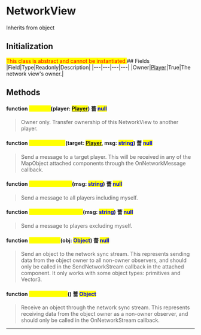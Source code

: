 # NetworkView
Inherits from object
## Initialization
<mark style="color:red;">This class is abstract and cannot be instantiated.</mark>## Fields
|Field|Type|Readonly|Description|
|---|---|---|---|
|Owner|[Player](../objects/Player.md)|True|The network view's owner.|
## Methods
#### function <mark style="color:yellow;">Transfer</mark>(player: <mark style="color:blue;">[Player](../objects/Player.md)</mark>) 薔 <mark style="color:blue;">null</mark>
> Owner only. Transfer ownership of this NetworkView to another player.

#### function <mark style="color:yellow;">SendMessage</mark>(target: <mark style="color:blue;">[Player](../objects/Player.md)</mark>, msg: <mark style="color:blue;">string</mark>) 薔 <mark style="color:blue;">null</mark>
> Send a message to a target player. This will be received in any of the MapObject attached components through the OnNetworkMessage callback.

#### function <mark style="color:yellow;">SendMessageAll</mark>(msg: <mark style="color:blue;">string</mark>) 薔 <mark style="color:blue;">null</mark>
> Send a message to all players including myself.

#### function <mark style="color:yellow;">SendMessageOthers</mark>(msg: <mark style="color:blue;">string</mark>) 薔 <mark style="color:blue;">null</mark>
> Send a message to players excluding myself.

#### function <mark style="color:yellow;">SendStream</mark>(obj: <mark style="color:blue;">Object</mark>) 薔 <mark style="color:blue;">null</mark>
> Send an object to the network sync stream.             This represents sending data from the object owner to all non-owner observers,             and should only be called in the SendNetworkStream callback in the attached component.             It only works with some object types: primitives and Vector3.

#### function <mark style="color:yellow;">ReceiveStream</mark>() 薔 <mark style="color:blue;">Object</mark>
> Receive an object through the network sync stream.             This represents receiving data from the object owner as a non-owner observer,             and should only be called in the OnNetworkStream callback.


---

